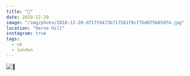 ```yaml
---
title: "🔔"
date: 2018-12-20
image: "/img/photo/2018-12-20-d717fd473b717581f8cf7bd075b859f4.jpg"
location: "Herne Hill"
instagram: true
tags:
  - uk
  - london
---
```


![🔔](/img/photo/2018-12-20-d717fd473b717581f8cf7bd075b859f4.jpg)
